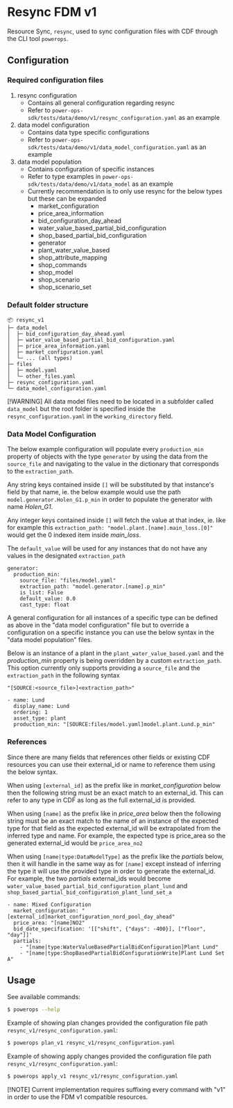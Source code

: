 # Resync FDM v1

Resource Sync, `resync`, used to sync configuration files with CDF through the CLI tool `powerops`.

## Configuration

### Required configuration files

1. resync configuration
   - Contains all general configuration regarding resync
   - Refer to `power-ops-sdk/tests/data/demo/v1/resync_configuration.yaml` as an example
2. data model configuration
   - Contains data type specific configurations
   - Refer to `power-ops-sdk/tests/data/demo/v1/data_model_configuration.yaml` as an example
3. data model population
   - Contains configuration of specific instances
   - Refer to type examples in `power-ops-sdk/tests/data/demo/v1/data_model` as an example
   - Currently recommendation is to only use resync for the below types but these can be expanded
     - market_configuration
     - price_area_information
     - bid_configuration_day_ahead
     - water_value_based_partial_bid_configuration
     - shop_based_partial_bid_configuration
     - generator
     - plant_water_value_based
     - shop_attribute_mapping
     - shop_commands
     - shop_model
     - shop_scenario
     - shop_scenario_set

### Default folder structure

```
📦 resync_v1
├─ data_model
│  ├─ bid_configuration_day_ahead.yaml
│  ├─ water_value_based_partial_bid_configuration.yaml
│  ├─ price_area_information.yaml
│  ├─ market_configuration.yaml
│  └─ ... (all types)
├─ files
│  ├─ model.yaml
│  └─ other_files.yaml
├─ resync_configuration.yaml
└─ data_model_configuration.yaml
```

[!WARNING]
All data model files need to be located in a subfolder called  `data_model` but the root folder is specified inside
the `resync_configuration.yaml` in the `working_directory` field.

### Data Model Configuration

The below example configuration will populate every `production_min` property of objects with the type `generator`
by using the data from the `source_file` and navigating to the value in the dictionary that corresponds to the
`extraction_path`.

Any string keys contained inside `[]` will be substituted by that instance's field by that name, ie. the below
example would use the path `model.generator.Holen_G1.p_min` in order to populate the generator with name *Holen_G1*.

Any integer keys contained inside `[]` will fetch the value at that index, ie. like for example this
`extraction_path: "model.plant.[name].main_loss.[0]"` would get the 0 indexed item inside *main_loss*.

The `default_value` will be used for any instances that do not have any values in the designated `extraction_path`

```
generator:
  production_min:
    source_file: "files/model.yaml"
    extraction_path: "model.generator.[name].p_min"
    is_list: False
    default_value: 0.0
    cast_type: float
```

A general configuration for all instances of a specific type can be defined as above in the "data model configuration"
file but to override a configuration on a specific instance you can use the below syntax in the "data model population"
files.

Below is an instance of a plant in the `plant_water_value_based.yaml` and the *production_min* property is being
overridden by a custom `extraction_path`. This option currently only supports providing a `source_file` and the
`extraction_path` in the following syntax

`"[SOURCE:<source_file>]<extraction_path>"`

```
- name: Lund
  display_name: Lund
  ordering: 1
  asset_type: plant
  production_min: "[SOURCE:files/model.yaml]model.plant.Lund.p_min"
```

### References

Since there are many fields that references other fields or existing CDF resources you can use their external_id or
name to reference them using the below syntax.

When using `[external_id]` as the prefix like in *market_configuration* below then the following string must be an
exact match to an external_id. This can refer to any type in CDF as long as the full external_id is provided.

When using `[name]` as the prefix like in *price_area* below then the following string must be an exact match to the
name of an instance of the expected type for that field as the expected external_id will be extrapolated from the
inferred type and name. For example, the expected type is price_area so the generated external_id would be
`price_area_no2`

When using `[name|type:DataModelType]` as the prefix like the *partials* below, then it will handle in the same way as
for `[name]` except instead of inferring the type it will use the provided type in order to generate the external_id.
For example, the two *partials* external_ids would become `water_value_based_partial_bid_configuration_plant_lund` and
`shop_based_partial_bid_configuration_plant_lund_set_a`

```
- name: Mixed Configuration
  market_configuration: "[external_id]market_configuration_nord_pool_day_ahead"
  price_area: "[name]NO2"
  bid_date_specification: '[["shift", {"days": -400}], ["floor", "day"]]'
  partials:
    - "[name|type:WaterValueBasedPartialBidConfiguration]Plant Lund"
    - "[name|type:ShopBasedPartialBidConfigurationWrite]Plant Lund Set A"
```

## Usage

See available commands:

```bash
$ powerops --help
```

Example of showing plan changes provided the configuration file path `resync_v1/resync_configuration.yaml`:

```bash
$ powerops plan_v1 resync_v1/resync_configuration.yaml
```

Example of showing apply changes provided the configuration file path `resync_v1/resync_configuration.yaml`:

```bash
$ powerops apply_v1 resync_v1/resync_configuration.yaml
```

[!NOTE]
Current implementation requires suffixing every command with "v1" in order to use the FDM v1 compatible resources.
